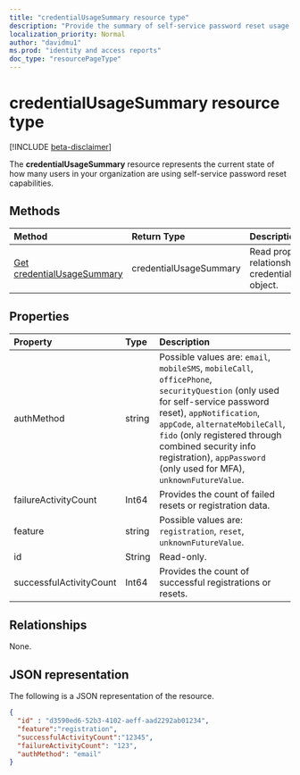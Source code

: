 ```yaml
---
title: "credentialUsageSummary resource type"
description: "Provide the summary of self-service password reset usage for a given tenant."
localization_priority: Normal
author: "davidmu1"
ms.prod: "identity and access reports"
doc_type: "resourcePageType"
---
```


# credentialUsageSummary resource type

[!INCLUDE [beta-disclaimer](../../includes/beta-disclaimer.md)]

The **credentialUsageSummary** resource represents the current state of how many users in your organization are using self-service password reset capabilities.

## Methods

| Method       | Return Type | Description |
|:-------------|:------------|:------------|
| [Get credentialUsageSummary](../api/reportroot-getcredentialusagesummary.md) | credentialUsageSummary | Read properties and relationships of a credentialUsageSummary object. |

## Properties

| Property     | Type        | Description |
|:-------------|:------------|:------------|
| authMethod | string | Possible values are: `email`, `mobileSMS`, `mobileCall`, `officePhone`, `securityQuestion` (only used for self-service password reset), `appNotification`, `appCode`, `alternateMobileCall`, `fido` (only registered through combined security info registration), `appPassword` (only used for MFA), `unknownFutureValue`. |
| failureActivityCount | Int64 | Provides the count of failed resets or registration data. |
| feature | string | Possible values are: `registration`, `reset`, `unknownFutureValue`. |
| id | String | Read-only. |
| successfulActivityCount | Int64 | Provides the count of successful registrations or resets. |

## Relationships

None.

## JSON representation

The following is a JSON representation of the resource.

<!-- {
  "blockType": "resource",
  "optionalProperties": [

  ],
  "@odata.type": "microsoft.graph.credentialUsageSummary",
  "baseType": "",
  "keyProperty": "id"
}-->

```json
{
  "id" : "d3590ed6-52b3-4102-aeff-aad2292ab01234",
  "feature":"registration",
  "successfulActivityCount":"12345",
  "failureActivityCount": "123",
  "authMethod": "email"
}
```

<!-- uuid: 16cd6b66-4b1a-43a1-adaf-3a886856ed98
2019-02-04 14:57:30 UTC -->
<!-- {
  "type": "#page.annotation",
  "description": "credentialUsageSummary resource",
  "keywords": "",
  "section": "documentation",
  "tocPath": ""
}-->